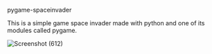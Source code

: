 pygame-spaceinvader

This is a simple game space invader made with python and one of its modules called pygame.

![Screenshot (612)](https://user-images.githubusercontent.com/74191100/121778497-cedcdf00-cbb6-11eb-9510-4443bac88a91.png)
